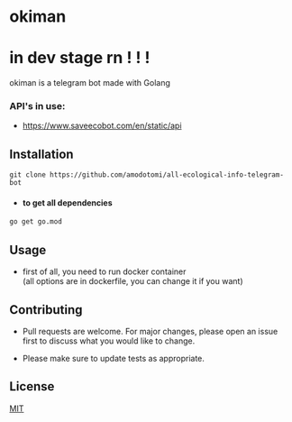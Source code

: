 # okiman 

# in dev stage rn ! ! !

okiman is a telegram bot made with Golang 

### API's in use:
- https://www.saveecobot.com/en/static/api

## Installation
```
git clone https://github.com/amodotomi/all-ecological-info-telegram-bot
```
- #### to get all dependencies
```bash
go get go.mod
```

## Usage
- first of all, you need to run docker container\
(all options are in dockerfile, you can change it if you want)


## Contributing

- Pull requests are welcome. For major changes, please open an issue first
to discuss what you would like to change.

- Please make sure to update tests as appropriate.

## License

[MIT](https://choosealicense.com/licenses/mit/)